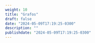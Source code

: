 ```yaml
---
weight: 10
title: "Grafos"
draft: false
date: "2024-05-09T17:19:25-0300"
description: ""
publishdate: "2024-05-09T17:19:25-0300"
---
```

